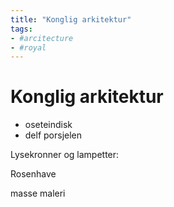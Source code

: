 ```yaml
---
title: "Konglig arkitektur"
tags:
- #arcitecture
- #royal
---
```

# Konglig arkitektur



- oseteindisk
- delf porsjelen


Lysekronner og lampetter:


Rosenhave

masse maleri
